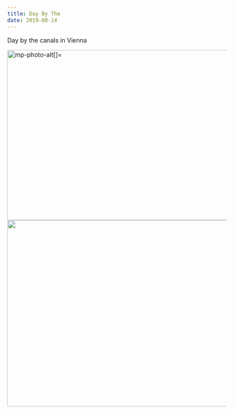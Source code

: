 ```yaml
---
title: Day By The
date: 2019-08-14
---
```


<p>Day by the canals in Vienna</p>
<p><img src="https://JoshNicholas.micro.blog/uploads/2019/583cedcf59.jpg" width="600" height="390" alt="mp-photo-alt[]=" /><img src="https://JoshNicholas.micro.blog/uploads/2019/9529c61471.jpg" width="600" height="427" alt="" /></p>